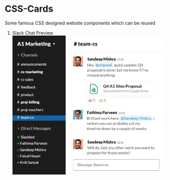 # CSS-Cards
Some famous CSS designed website components which can be reused

1. Slack Chat Preview
![alt text](image.png)
